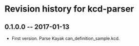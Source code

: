 # Revision history for kcd-parser

## 0.1.0.0  -- 2017-01-13

* First version. Parse Kayak can_definition_sample.kcd.
